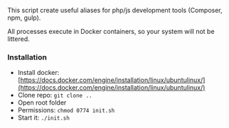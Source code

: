 This script create useful aliases for php/js development tools (Composer, npm, gulp).

All processes execute in Docker containers, so your system will not be littered. 

### Installation

* Install docker: [https://docs.docker.com/engine/installation/linux/ubuntulinux/](https://docs.docker.com/engine/installation/linux/ubuntulinux/)
* Clone repo: `git clone ..`
* Open root folder
* Permissions: `chmod 0774 init.sh`
* Start it: `./init.sh`